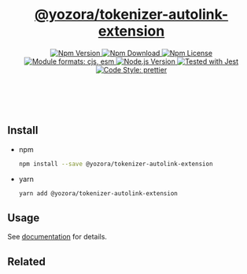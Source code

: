<header>
  <h1 align="center">
    <a href="https://github.com/guanghechen/yozora/tree/master/tokenizers/autolink-extension#readme">@yozora/tokenizer-autolink-extension</a>
  </h1>
  <div align="center">
    <a href="https://www.npmjs.com/package/@yozora/tokenizer-autolink-extension">
      <img
        alt="Npm Version"
        src="https://img.shields.io/npm/v/@yozora/tokenizer-autolink-extension.svg"
      />
    </a>
    <a href="https://www.npmjs.com/package/@yozora/tokenizer-autolink-extension">
      <img
        alt="Npm Download"
        src="https://img.shields.io/npm/dm/@yozora/tokenizer-autolink-extension.svg"
      />
    </a>
    <a href="https://www.npmjs.com/package/@yozora/tokenizer-autolink-extension">
      <img
        alt="Npm License"
        src="https://img.shields.io/npm/l/@yozora/tokenizer-autolink-extensionsvg"
      />
    </a>
    <a href="#install">
      <img
        alt="Module formats: cjs, esm"
        src="https://img.shields.io/badge/module_formats-cjs%2C%20esm-green.svg"
      />
    </a>
    <a href="https://github.com/nodejs/node">
      <img
        alt="Node.js Version"
        src="https://img.shields.io/node/v/@yozora/tokenizer-autolink-extension"
      />
    </a>
    <a href="https://github.com/facebook/jest">
      <img
        alt="Tested with Jest"
        src="https://img.shields.io/badge/tested_with-jest-9c465e.svg"
      />
    </a>
    <a href="https://github.com/prettier/prettier">
      <img
        alt="Code Style: prettier"
        src="https://img.shields.io/badge/code_style-prettier-ff69b4.svg?style=flat-square"
      />
    </a>
  </div>
</header>
<br/>

## Install

* npm

  ```bash
  npm install --save @yozora/tokenizer-autolink-extension
  ```

* yarn

  ```bash
  yarn add @yozora/tokenizer-autolink-extension
  ```

## Usage

See [documentation][docpage] for details.

## Related

[homepage]: https://github.com/guanghechen/yozora/tree/master/tokenizers/autolink-extension#readme
[docpage]: https://yozora.guanghechen.com/docs/package/tokenizer-autolink-extension
